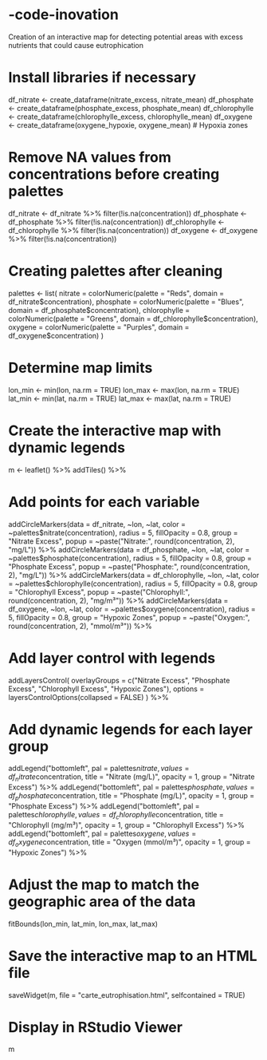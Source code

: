 # -code-inovation
Creation of an interactive map for detecting potential areas with excess nutrients that could cause eutrophication




# Install libraries if necessary

df_nitrate <- create_dataframe(nitrate_excess, nitrate_mean)
df_phosphate <- create_dataframe(phosphate_excess, phosphate_mean)
df_chlorophylle <- create_dataframe(chlorophylle_excess, chlorophylle_mean)
df_oxygene <- create_dataframe(oxygene_hypoxie, oxygene_mean)  # Hypoxia zones

# Remove NA values from concentrations before creating palettes
df_nitrate <- df_nitrate %>% filter(!is.na(concentration))
df_phosphate <- df_phosphate %>% filter(!is.na(concentration))
df_chlorophylle <- df_chlorophylle %>% filter(!is.na(concentration))
df_oxygene <- df_oxygene %>% filter(!is.na(concentration))

# Creating palettes after cleaning
palettes <- list(
  nitrate = colorNumeric(palette = "Reds", domain = df_nitrate$concentration),
  phosphate = colorNumeric(palette = "Blues", domain = df_phosphate$concentration),
  chlorophylle = colorNumeric(palette = "Greens", domain = df_chlorophylle$concentration),
  oxygene = colorNumeric(palette = "Purples", domain = df_oxygene$concentration)
)

# Determine map limits
lon_min <- min(lon, na.rm = TRUE)
lon_max <- max(lon, na.rm = TRUE)
lat_min <- min(lat, na.rm = TRUE)
lat_max <- max(lat, na.rm = TRUE)

# Create the interactive map with dynamic legends
m <- leaflet() %>%
  addTiles() %>%
  
  # Add points for each variable
  addCircleMarkers(data = df_nitrate, ~lon, ~lat, color = ~palettes$nitrate(concentration), radius = 5, fillOpacity = 0.8, group = "Nitrate Excess", popup = ~paste("Nitrate:", round(concentration, 2), "mg/L")) %>%
  addCircleMarkers(data = df_phosphate, ~lon, ~lat, color = ~palettes$phosphate(concentration), radius = 5, fillOpacity = 0.8, group = "Phosphate Excess", popup = ~paste("Phosphate:", round(concentration, 2), "mg/L")) %>%
  addCircleMarkers(data = df_chlorophylle, ~lon, ~lat, color = ~palettes$chlorophylle(concentration), radius = 5, fillOpacity = 0.8, group = "Chlorophyll Excess", popup = ~paste("Chlorophyll:", round(concentration, 2), "mg/m³")) %>%
  addCircleMarkers(data = df_oxygene, ~lon, ~lat, color = ~palettes$oxygene(concentration), radius = 5, fillOpacity = 0.8, group = "Hypoxic Zones", popup = ~paste("Oxygen:", round(concentration, 2), "mmol/m³")) %>%
  
  # Add layer control with legends
  addLayersControl(
    overlayGroups = c("Nitrate Excess", "Phosphate Excess", "Chlorophyll Excess", "Hypoxic Zones"),
    options = layersControlOptions(collapsed = FALSE)
  ) %>%
  
  # Add dynamic legends for each layer group
  addLegend("bottomleft", pal = palettes$nitrate, values = df_nitrate$concentration, title = "Nitrate (mg/L)", opacity = 1, group = "Nitrate Excess") %>%
  addLegend("bottomleft", pal = palettes$phosphate, values = df_phosphate$concentration, title = "Phosphate (mg/L)", opacity = 1, group = "Phosphate Excess") %>%
  addLegend("bottomleft", pal = palettes$chlorophylle, values = df_chlorophylle$concentration, title = "Chlorophyll (mg/m³)", opacity = 1, group = "Chlorophyll Excess") %>%
  addLegend("bottomleft", pal = palettes$oxygene, values = df_oxygene$concentration, title = "Oxygen (mmol/m³)", opacity = 1, group = "Hypoxic Zones") %>%
  
  # Adjust the map to match the geographic area of the data
  fitBounds(lon_min, lat_min, lon_max, lat_max)

# Save the interactive map to an HTML file
saveWidget(m, file = "carte_eutrophisation.html", selfcontained = TRUE)

# Display in RStudio Viewer
m

